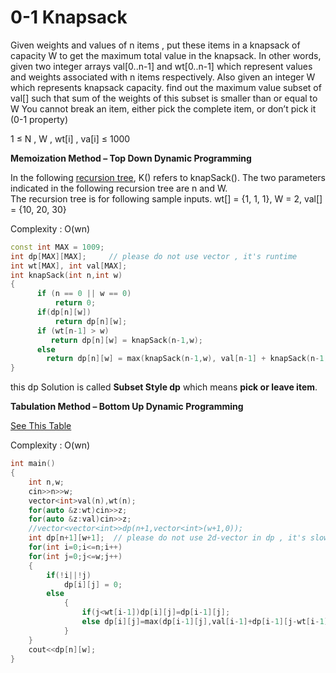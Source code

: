 # 0-1 Knapsack

Given weights and values of n items , put these items in a knapsack of capacity W to get the maximum total 
value in the knapsack. In other words, given two integer arrays val[0..n-1] and wt[0..n-1] which represent
values and weights associated with n items respectively. Also given an integer W which represents knapsack
capacity. find out the maximum value subset of val[] such that sum of the weights of this subset is smaller
than or equal to W You cannot break an item, either pick the complete item, or don’t pick it (0-1 property)

1 ≤ N , W , wt[i] , va[i] ≤ 1000
  
**Memoization Method – Top Down Dynamic Programming**

In the following [recursion tree](https://github.com/Khaled-Mahmmoud/MyCompetitiveProgramming/blob/master/img/Dynamic%20Programming/recursion%20tree%200-1%20knapsack.png), K() refers to knapSack().
The two parameters indicated in the following recursion tree are n and W.  
The recursion tree is for following sample inputs.
wt[] = {1, 1, 1}, W = 2, val[] = {10, 20, 30}

Complexity : O(wn)

```cpp
const int MAX = 1009;
int dp[MAX][MAX];     // please do not use vector , it's runtime 
int wt[MAX], int val[MAX];
int knapSack(int n,int w)
{
      if (n == 0 || w == 0)
          return 0;
      if(dp[n][w])
          return dp[n][w];
      if (wt[n-1] > w)
         return dp[n][w] = knapSack(n-1,w);
      else
        return dp[n][w] = max(knapSack(n-1,w), val[n-1] + knapSack(n-1,w-wt[n-1]));
}
```
this dp Solution is called **Subset Style dp** which means **pick or leave item**.

**Tabulation Method – Bottom Up Dynamic Programming**

[See This Table](https://github.com/Khaled-Mahmmoud/MyCompetitiveProgramming/blob/master/img/Dynamic%20Programming/table%200-1%20knapsack.png)

Complexity : O(wn)

```cpp
int main()
{
    int n,w;
    cin>>n>>w;
    vector<int>val(n),wt(n);
    for(auto &z:wt)cin>>z;
    for(auto &z:val)cin>>z;
    //vector<vector<int>>dp(n+1,vector<int>(w+1,0));
    int dp[n+1][w+1];  // please do not use 2d-vector in dp , it's slower
    for(int i=0;i<=n;i++)
    for(int j=0;j<=w;j++)
    {
        if(!i||!j)
            dp[i][j] = 0;
        else
            {
                if(j<wt[i-1])dp[i][j]=dp[i-1][j];
                else dp[i][j]=max(dp[i-1][j],val[i-1]+dp[i-1][j-wt[i-1]]);
            }
    }
    cout<<dp[n][w];
}
```
